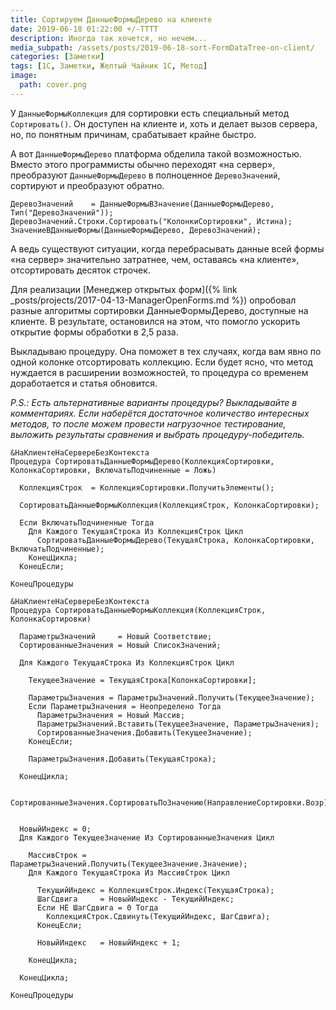 ```yaml
---
title: Сортируем ДанныеФормыДерево на клиенте
date: 2019-06-18 01:22:00 +/-TTTT
description: Иногда так хочется, но нечем...
media_subpath: /assets/posts/2019-06-18-sort-FormDataTree-on-client/
categories: [Заметки]
tags: [1С, Заметки, Желтый Чайник 1С, Метод]
image:
  path: cover.png
---
```


У `ДанныеФормыКоллекция` для сортировки есть специальный метод `Сортировать()`. Он доступен на клиенте и, хоть и делает вызов сервера, но, по понятным причинам, срабатывает крайне быстро.

А вот `ДанныеФормыДерево` платформа обделила такой возможностью. Вместо этого программисты обычно переходят «на сервер», преобразуют `ДанныеФормыДерево` в полноценное `ДеревоЗначений`, сортируют и преобразуют обратно.

```bsl
ДеревоЗначений    = ДанныеФормыВЗначение(ДанныеФормыДерево, Тип("ДеревоЗначений")); 
ДеревоЗначений.Строки.Сортировать("КолонкиСортировки", Истина); 
ЗначениеВДанныеФормы(ДанныеФормыДерево, ДеревоЗначений);
```

А ведь существуют ситуации, когда перебрасывать данные всей формы «на сервер» значительно затратнее, чем, оставаясь «на клиенте», отсортировать десяток строчек.

Для реализации [Менеджер открытых форм]({% link _posts/projects/2017-04-13-ManagerOpenForms.md %}) опробовал разные алгоритмы сортировки ДанныеФормыДерево, доступные на клиенте. В результате, остановился на этом, что помогло ускорить открытие формы обработки в 2,5 раза.

Выкладываю процедуру. Она поможет в тех случаях, когда вам явно по одной колонке отсортировать коллекцию. Если будет ясно, что метод нуждается в расширении возможностей, то процедура со временем доработается и статья обновится.

_P.S.: Есть альтернативные варианты процедуры? Выкладывайте в комментариях. Если наберётся достаточное количество интересных методов, то после можем провести нагрузочное тестирование, выложить результаты сравнения и выбрать процедуру-победитель._

```bsl
&НаКлиентеНаСервереБезКонтекста
Процедура СортироватьДанныеФормыДерево(КоллекцияСортировки, КолонкаСортировки, ВключатьПодчиненные = Ложь)

  КоллекцияСтрок  = КоллекцияСортировки.ПолучитьЭлементы();

  СортироватьДанныеФормыКоллекция(КоллекцияСтрок, КолонкаСортировки);

  Если ВключатьПодчиненные Тогда
    Для Каждого ТекущаяСтрока Из КоллекцияСтрок Цикл
      СортироватьДанныеФормыДерево(ТекущаяСтрока, КолонкаСортировки, ВключатьПодчиненные);
    КонецЦикла;
  КонецЕсли;

КонецПроцедуры

&НаКлиентеНаСервереБезКонтекста
Процедура СортироватьДанныеФормыКоллекция(КоллекцияСтрок, КолонкаСортировки)

  ПараметрыЗначений     = Новый Соответствие;
  СортированныеЗначения = Новый СписокЗначений;

  Для Каждого ТекущаяСтрока Из КоллекцияСтрок Цикл

    ТекущееЗначение = ТекущаяСтрока[КолонкаСортировки];

    ПараметрыЗначения = ПараметрыЗначений.Получить(ТекущееЗначение);
    Если ПараметрыЗначения = Неопределено Тогда
      ПараметрыЗначения = Новый Массив;
      ПараметрыЗначений.Вставить(ТекущееЗначение, ПараметрыЗначения);
      СортированныеЗначения.Добавить(ТекущееЗначение);
    КонецЕсли;

    ПараметрыЗначения.Добавить(ТекущаяСтрока);

  КонецЦикла;

  СортированныеЗначения.СортироватьПоЗначению(НаправлениеСортировки.Возр);


  НовыйИндекс = 0;
  Для Каждого ТекущееЗначение Из СортированныеЗначения Цикл

    МассивСтрок = ПараметрыЗначений.Получить(ТекущееЗначение.Значение);
    Для Каждого ТекущаяСтрока Из МассивСтрок Цикл

      ТекущийИндекс = КоллекцияСтрок.Индекс(ТекущаяСтрока);
      ШагСдвига     = НовыйИндекс - ТекущийИндекс;
      Если НЕ ШагСдвига = 0 Тогда
        КоллекцияСтрок.Сдвинуть(ТекущийИндекс, ШагСдвига);
      КонецЕсли;

      НовыйИндекс   = НовыйИндекс + 1;

    КонецЦикла;

  КонецЦикла;

КонецПроцедуры
```
